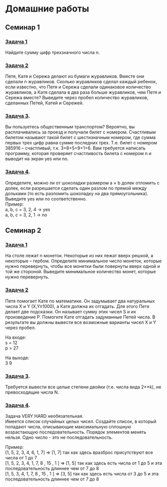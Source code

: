 # Домашние работы

## Семинар 1

### [Задача 1](https://github.com/asmuz/GB_Python_Start/blob/main/homework/hw01-1.py)

Найдите сумму цифр трехзначного числа n.

### [Задача 2](https://github.com/asmuz/GB_Python_Start/blob/main/homework/hw01-2.py)

Петя, Катя и Сережа делают из бумаги журавликов. Вместе они сделали n журавликов.
Сколько журавликов сделал каждый ребенок, если известно, что Петя и Сережа сделали одинаковое
количество журавликов, а Катя сделала в два раза больше журавликов, чем Петя и Сережа вместе?
Выведите через пробел количество журавликов, сделанных Петей, Катей и Сережей.

### [Задача 3](https://github.com/asmuz/GB_Python_Start/blob/main/homework/hw01-3.py).

Вы пользуетесь общественным транспортом? Вероятно, вы расплачивались за проезд и получали билет
с номером. Счастливым билетом называют такой билет с шестизначным номером, где сумма первых трех
цифр равна сумме последних трех. Т.е. билет с номером 385916 – счастливый, т.к. 3+8+5=9+1+6.
Вам требуется написать программу, которая проверяет счастливость билета с номером n и выводит на экран yes или no.

### [Задача 4](https://github.com/asmuz/GB_Python_Start/blob/main/homework/hw01-4.py).

Определите, можно ли от шоколадки размером a × b долек отломить c долек, если разрешается
сделать один разлом по прямой между дольками (то есть разломить шоколадку на два прямоугольника).
Выведите yes или no соответственно.  
Пример:  
a, b, c = 3, 2, 4 -> yes  
a, b, c = 3, 2, 1 -> no

## Семинар 2

### [Задача 1](https://github.com/asmuz/GB_Python_Start/blob/main/homework/hw02-1.py)

На столе лежат n монеток. Некоторые из них лежат вверх решкой, а некоторые – гербом. Определите минимальное число
монеток, которые нужно перевернуть, чтобы все монетки были повернуты вверх одной и той же стороной. Выведите минимальное
количество монет, которые нужно перевернуть.

### [Задача 2](https://github.com/asmuz/GB_Python_Start/blob/main/homework/hw02-2.py)

Петя помогает Кате по математике. Он задумывает два натуральных числа X и Y (X,Y≤1000),
а Катя должна их отгадать. Для этого Петя делает две подсказки.
Он называет сумму этих чисел S и их произведение P. Помогите Кате отгадать задуманные Петей числа.
В результате вы должны вывести все возможные варианты чисел X и Y через пробел.

На входе:  
s = 12  
p = 27

На выходе:  
3 9

### [Задача 3](https://github.com/asmuz/GB_Python_Start/blob/main/homework/hw02-3.py).

Требуется вывести все целые степени двойки (т.е. числа вида 2\*\*k), не превосходящие числа N.

### [Задача 4](https://github.com/asmuz/GB_Python_Start/blob/main/homework/hw02-4.py).

Задача VERY HARD необязательная.  
Имеется список случайных целых чисел. Создайте список, в который попадают числа,
описывающие максимальную сплошную возрастающую последовательность. Порядок элементов менять нельзя.
Одно число - это не последовательность.

Пример:  
[1, 5, 2, 3, 4, 6, 1, 7] => [1, 7] так как здесь вразброс присутствуют все числа от 1 до 7  
[1, 5, 2, 3, 4, 1, 7, 8 , 15 , 1 ] => [1, 5] так как здесь есть числа от 1 до 5 и эта последовательность длиннее чем от 7 до 8  
[1, 5, 3, 4, 1, 7, 8 , 15 , 1 ] => [3, 5] так как здесь есть числа от 3 до 5 и эта последовательность длиннее чем от 7 до 8

